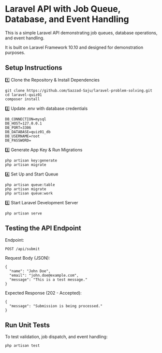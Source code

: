 # Laravel API with Job Queue, Database, and Event Handling
This is a simple Laravel API demonstrating job queues, database operations, and event handling.

It is built on Laravel Framework 10.10 and designed for demonstration purposes.

## Setup Instructions
1️⃣ Clone the Repository & Install Dependencies

```
git clone https://github.com/Sazzad-Saju/laravel-problem-solving.git
cd laravel-quiz01
composer install
```
2️⃣ Update .env with database credentials
```
DB_CONNECTION=mysql
DB_HOST=127.0.0.1
DB_PORT=3306
DB_DATABASE=quiz01_db
DB_USERNAME=root
DB_PASSWORD=
```

3️⃣ Generate App Key & Run Migrations
```
php artisan key:generate
php artisan migrate
```

4️⃣ Set Up and Start Queue
```
php artisan queue:table
php artisan migrate
php artisan queue:work
```

5️⃣ Start Laravel Development Server
```
php artisan serve
```

## Testing the API Endpoint
Endpoint:
```
POST /api/submit
```

Request Body (JSON):
```
{
  "name": "John Doe",
  "email": "john.doe@example.com",
  "message": "This is a test message."
}
```

Expected Response (202 - Accepted):
```
{
  "message": "Submission is being processed."
}
```

## Run Unit Tests
To test validation, job dispatch, and event handling:
```
php artisan test
```